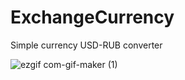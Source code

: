 # ExchangeCurrency

Simple currency USD-RUB converter

![ezgif com-gif-maker (1)](https://user-images.githubusercontent.com/57526733/161835452-1d710419-1dfa-43ec-a31a-293775aa5122.gif)

